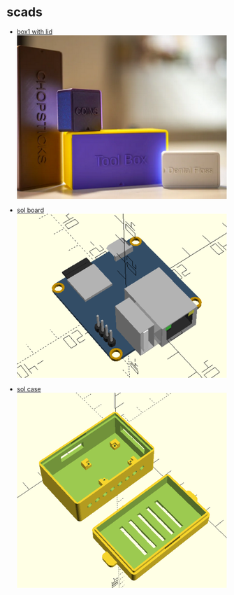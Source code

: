 # scads

* [ box1 with lid ![alt text](./box1//image.png) ](https://makerworld.com/en/models/463688#profileId-372271)

* [ sol board ![alt text](./soloBoard/image.png) ](soloBoard/readme.md)

* [ sol case ![alt text](./soloCase/image.png) ](./soloCase/readme.md)

